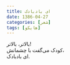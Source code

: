 ```yaml
---
title: ای بادبادک
date: 1386-04-27
categories: [شعر]
tags: [هایکو]
---
```


بالاتر، بالاتر!  
کودک می‌گفت با چشمانش،  
ای بادبادک.
